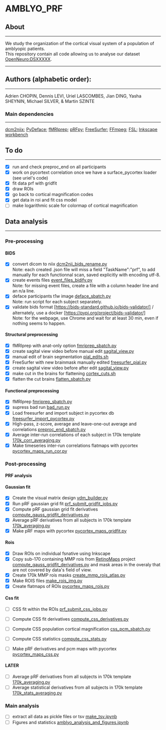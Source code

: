 # AMBLYO_PRF
## About
---
We study the organization of the cortical visual system of a population of amblyopic patients.</br>
This repository contain all code allowing us to analyse our dataset [OpenNeuro:DSXXXXX](https://openneuro.org/datasets/dsXXXX).</br>

---
## Authors (alphabetic order): 
---
Adrien CHOPIN, Dennis LEVI, Uriel LASCOMBES, Jian DING, Yasha SHEYNIN, Michael SILVER, & Martin SZINTE

### Main dependencies
---
[dcm2niix](https://github.com/rordenlab/dcm2niix); 
[PyDeface](https://github.com/poldracklab/pydeface); 
[fMRIprep](https://fmriprep.org/en/stable/); 
[pRFpy](https://github.com/VU-Cog-Sci/prfpy); 
[FreeSurfer](https://surfer.nmr.mgh.harvard.edu/);
[FFmpeg](https://ffmpeg.org/);
[FSL](https://fsl.fmrib.ox.ac.uk);
[Inkscape](https://inkscape.org/)
[workbench](https://humanconnectome.org/software/connectome-workbench)
</br>


## To do
---
- [x] run and check preproc_end on all participants
- [x] work on pycortext correlation once we have a surface_pycortex loader (see uriel's code)
- [x] fit data prf with gridfit
- [x] draw ROIs
- [x] go back to cortical magnification codes
- [x] get data in roi and fit css model
- [ ] make logarithmic scale for colormap of cortical magnification

## Data analysis
---

### Pre-processing

#### BIDS
- [x] convert dicom to niix [dcm2nii_bids_rename.py](analysis_code/preproc/bids/dcm2nii_bids_rename.py) 
    </br>Note: each created .json file will miss a field "TaskName":"prf", to add manually for each functionnal scan, saved explicitly with encoding utf-8.
- [x] create events files [event_files_bidify.py](analysis_code/preproc/bids/event_files_bidify.py) 
    </br>Note: for missing event files, create a file with a column header line and an n/a line.
- [x] deface participants t1w image [deface_sbatch.py](analysis_code/preproc/bids/deface_sbatch.py) 
    </br>Note: run script for each subject separately.
- [x] validate bids format [https://bids-standard.github.io/bids-validator/] / alternately, use a docker [https://pypi.org/project/bids-validator/]
    </br>Note: for the webpage, use Chrome and wait for at least 30 min, even if nothing seems to happen.

#### Structural preprocessing
- [x] fMRIprep with anat-only option [fmriprep_sbatch.py](analysis_code/preproc/functional/fmriprep_sbatch.py)
- [x] create sagital view video before manual edit [sagital_view.py](analysis_code/preproc/anatomical/sagital_view.py)
- [x] manual edit of brain segmentation [pial_edits.sh](analysis_code/preproc/anatomical/pial_edits.sh)
- [x] FreeSurfer with new brainmask manually edited [freesurfer_pial.py](analysis_code/preproc/anatomical/freesurfer_pial.py)
- [x] create sagital view video before after edit [sagital_view.py](analysis_code/preproc/anatomical/sagital_view.py)
- [x] make cut in the brains for flattening [cortex_cuts.sh](analysis_code/preproc/anatomical/cortex_cuts.sh)
- [x] flatten the cut brains [flatten_sbatch.py](analysis_code/preproc/anatomical/flatten_sbatch.py)

#### Functional preprocessing
- [x] fMRIprep [fmriprep_sbatch.py](analysis_code/preproc/functional/fmriprep_sbatch.py)
- [x] supress bad run [bad_run.py](analysis_code/preproc/functional/bad_run.py)
- [x] Load freesurfer and import subject in pycortex db [freesurfer_import_pycortex.py](analysis_code/preproc/functional/freesurfer_import_pycortex.py)
- [x] High-pass, z-score, average and leave-one-out average and correlations [preproc_end_sbatch.py](analysis_code/preproc/functional/preproc_end_sbatch.py)
- [x] Average inter-run correlations of each subject in 170k template [170k_corr_averaging.py](analysis_code/preproc/functional/170k_corr_averaging.py)
- [x] Make timeseries inter-run correlations flatmaps with pycortex [pycortex_maps_run_cor.py](analysis_code/preproc/functional/pycortex_maps_run_cor.py)
 
### Post-processing

#### PRF analysis

#### Gaussian fit
- [x] Create the visual matrix design [vdm_builder.py](analysis_code/postproc/prf/vdm_builder.py)
- [x] Run pRF gaussian grid fit [prf_submit_gridfit_jobs.py](analysis_code/postproc/prf/fit/prf_submit_gridfit_jobs.py)
- [x] Compute pRF gaussian grid fit derivatives [compute_gauss_gridfit_derivatives.py](analysis_code/postproc/prf/postfit/compute_gauss_gridfit_derivatives.py)
- [x] Average pRF derivatives from all subjects in 170k template [170k_averaging.py](analysis_code/postproc/prf/postfit/170k_prf_averaging.py)
- [x] Make pRF maps with pycortex [pycortex_maps_gridfit.py](analysis_code/postproc/prf/postfit/pycortex_maps_gridfit.py)

#### Rois
- [x] Draw ROIs on individual fsnative using Inkscape
- [x] Copy sub-170 containing MMP rois from [RetinoMaps](https://github.com/mszinte/RetinoMaps) project [compute_gauss_gridfit_derivatives.py](https://github.com/mszinte/RetinoMaps/blob/main/analysis_code/atlas/create_170k_mmp_rois_mask.ipynb) and mask areas in the overaly that are not covered by data's field of view.
- [x] Create 170k MMP rois masks [create_mmp_rois_atlas.py](analysis_code/atlas/create_mmp_rois_atlas.py)
- [x] Make ROIS files [make_rois_img.py](analysis_code/postproc/prf/postfit/make_rois_img.py)
- [x] Create flatmaps of ROIs [pycortex_maps_rois.py](analysis_code/postproc/prf/postfit/pycortex_maps_rois.py)

#### Css fit
- [ ] CSS fit within the ROIs [prf_submit_css_jobs.py](analysis_code/postproc/prf/fit/prf_submit_css_jobs.py)
- [ ] Compute CSS fit derivatives [compute_css_derivatives.py](analysis_code/postproc/prf/postfit/compute_css_derivatives.py)
- [ ] Compute CSS population cortical magnification [css_pcm_sbatch.py](analysis_code/postproc/prf/postfit/css_pcm_sbatch.py)
- [ ] Compute CSS statistics [compute_css_stats.py](analysis_code/postproc/prf/postfit/compute_css_stats.py)

- [ ] Make pRF derivatives and pcm maps with pycortex [pycortex_maps_css.py](analysis_code/postproc/prf/postfit/pycortex_maps_css.py)

#### LATER

- [ ] Average pRF derivatives from all subjects in 170k template [170k_averaging.py](analysis_code/postproc/prf/postfit/170k_averaging.py)
- [ ] Average statistical derivatives from all subjects in 170k template [170k_stats_averaging.py](analysis_code/postproc/stats/170k_stats_averaging.py) 

### Main analysis
- [ ] extract all data as pickle files or tsv [make_tsv.ipynb](analysis_code/postproc/prf/postfit/make_tsv.ipynb)
- [ ] Figures and statistics [amblyo_analysis_and_figures.ipynb](analysis_code/postproc/result_analysis/amblyo_analysis_and_figures.ipynb)